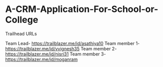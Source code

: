 # A-CRM-Application-For-School-or-College

Trailhead URLs

Team Lead- https://trailblazer.me/id/asathiya10
Team member 1- https://trailblazer.me/id/vvignesh35
Team member 2- https://trailblazer.me/id/nisri31
Team member 3- https://trailblazer.me/id/moganram
